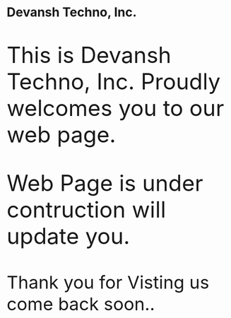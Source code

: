 
<html>
  <head>
  <title> Devansh Techno, Inc.</title>
  </head>
<body>
<h1>Devansh Techno, Inc.</h1>
<p style="font-size:50px">This is Devansh Techno, Inc. Proudly welcomes you to our web page.</p>
  <p style="font-size:50px">Web Page is under contruction will update you.</p>
  <p style="font-size:40px">Thank you for Visting us come back soon..</p>
</body>
</html>
